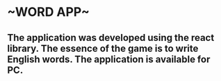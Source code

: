 <h1>~WORD APP~</h1>
<h2>The application was developed using the react library. The essence of the game is to write English words. The application is available for PC.</h2>
